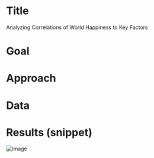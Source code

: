 # Title 

Analyzing Correlations of World Happiness to Key Factors

# Goal

# Approach 

# Data

# Results (snippet)

![image](https://user-images.githubusercontent.com/31114603/92407275-173b0e00-f108-11ea-9880-84d2cd8ef12f.png)


